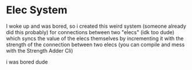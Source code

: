 # Elec System

I woke up and was bored, so i created this weird system (someone already did this probably) for connections between two "elecs" (idk too dude) which syncs the value of the elecs themselves by incrementing it with the strength of the connection between two elecs (you can compile and mess with the Strength Adder Cli)

i was bored dude 